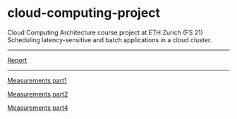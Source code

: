 # cloud-computing-project

Cloud Computing Architecture course project at ETH Zurich (FS 21) 
Scheduling latency-sensitive and batch applications in a cloud cluster.

--------------------

[Report](https://www.overleaf.com/project/605339d6d4832978df1e67c7)

--------------------

[Measurements part1](https://docs.google.com/spreadsheets/d/1cgA-tR1J02U7qXtLIY4aSS-gWCsu7SP1dYCtS9tnxU8/edit#gid=0)

[Measurements part2](https://docs.google.com/spreadsheets/d/1l81qzppHAP3Sqr1R7zs9MRoF4-CGdVb_nXFCSrahHMY/edit#gid=0)

[Measurements part4](https://docs.google.com/spreadsheets/d/1Gumx-z8kX_mbqMMwho4qOTf1x7lemiPC4OueNRWIXEs/edit)
